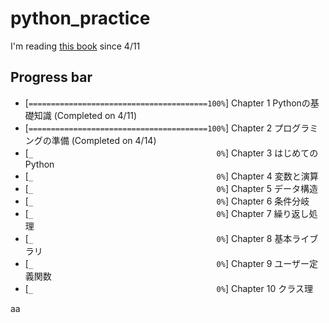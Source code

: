 # python_practice

I'm reading [this book](https://www.amazon.co.jp/dp/4774197637) since 4/11

## Progress bar


- [``========================================100%``] Chapter 1 Pythonの基礎知識 (Completed on 4/11)
- [``========================================100%``] Chapter 2 プログラミングの準備 (Completed on 4/14)
- [``_                                         0%``] Chapter 3 はじめてのPython
- [``_                                         0%``] Chapter 4 変数と演算
- [``_                                         0%``] Chapter 5 データ構造
- [``_                                         0%``] Chapter 6 条件分岐
- [``_                                         0%``] Chapter 7 繰り返し処理
- [``_                                         0%``] Chapter 8 基本ライブラリ
- [``_                                         0%``] Chapter 9 ユーザー定義関数
- [``_                                         0%``] Chapter 10 クラス理

aa
